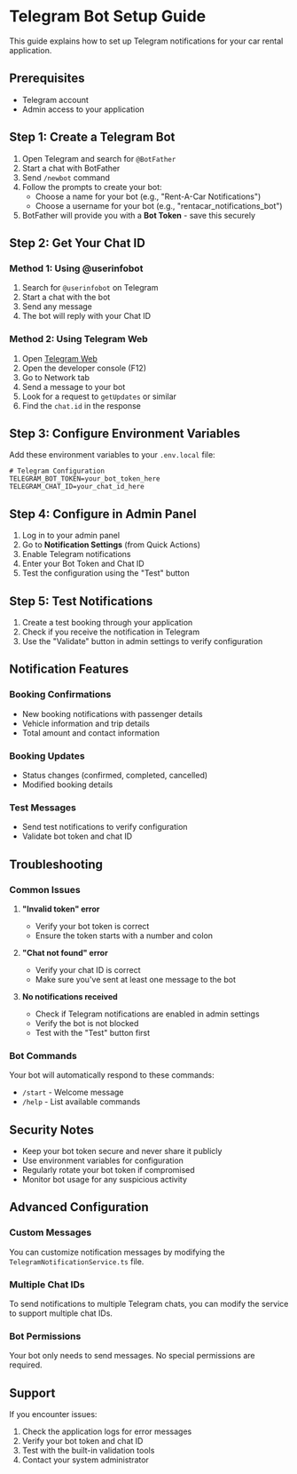 # Telegram Bot Setup Guide

This guide explains how to set up Telegram notifications for your car rental application.

## Prerequisites

- Telegram account
- Admin access to your application

## Step 1: Create a Telegram Bot

1. Open Telegram and search for `@BotFather`
2. Start a chat with BotFather
3. Send `/newbot` command
4. Follow the prompts to create your bot:
   - Choose a name for your bot (e.g., "Rent-A-Car Notifications")
   - Choose a username for your bot (e.g., "rentacar_notifications_bot")
5. BotFather will provide you with a **Bot Token** - save this securely

## Step 2: Get Your Chat ID

### Method 1: Using @userinfobot
1. Search for `@userinfobot` on Telegram
2. Start a chat with the bot
3. Send any message
4. The bot will reply with your Chat ID

### Method 2: Using Telegram Web
1. Open [Telegram Web](https://web.telegram.org)
2. Open the developer console (F12)
3. Go to Network tab
4. Send a message to your bot
5. Look for a request to `getUpdates` or similar
6. Find the `chat.id` in the response

## Step 3: Configure Environment Variables

Add these environment variables to your `.env.local` file:

```env
# Telegram Configuration
TELEGRAM_BOT_TOKEN=your_bot_token_here
TELEGRAM_CHAT_ID=your_chat_id_here
```

## Step 4: Configure in Admin Panel

1. Log in to your admin panel
2. Go to **Notification Settings** (from Quick Actions)
3. Enable Telegram notifications
4. Enter your Bot Token and Chat ID
5. Test the configuration using the "Test" button

## Step 5: Test Notifications

1. Create a test booking through your application
2. Check if you receive the notification in Telegram
3. Use the "Validate" button in admin settings to verify configuration

## Notification Features

### Booking Confirmations
- New booking notifications with passenger details
- Vehicle information and trip details
- Total amount and contact information

### Booking Updates
- Status changes (confirmed, completed, cancelled)
- Modified booking details

### Test Messages
- Send test notifications to verify configuration
- Validate bot token and chat ID

## Troubleshooting

### Common Issues

1. **"Invalid token" error**
   - Verify your bot token is correct
   - Ensure the token starts with a number and colon

2. **"Chat not found" error**
   - Verify your chat ID is correct
   - Make sure you've sent at least one message to the bot

3. **No notifications received**
   - Check if Telegram notifications are enabled in admin settings
   - Verify the bot is not blocked
   - Test with the "Test" button first

### Bot Commands

Your bot will automatically respond to these commands:
- `/start` - Welcome message
- `/help` - List available commands

## Security Notes

- Keep your bot token secure and never share it publicly
- Use environment variables for configuration
- Regularly rotate your bot token if compromised
- Monitor bot usage for any suspicious activity

## Advanced Configuration

### Custom Messages
You can customize notification messages by modifying the `TelegramNotificationService.ts` file.

### Multiple Chat IDs
To send notifications to multiple Telegram chats, you can modify the service to support multiple chat IDs.

### Bot Permissions
Your bot only needs to send messages. No special permissions are required.

## Support

If you encounter issues:
1. Check the application logs for error messages
2. Verify your bot token and chat ID
3. Test with the built-in validation tools
4. Contact your system administrator

